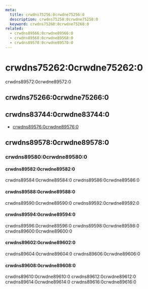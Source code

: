 ```yaml
---
meta:
  title: crwdns75256:0crwdne75256:0
  description: crwdns75258:0crwdne75258:0
  keyword: crwdns75260:0crwdne75260:0
related:
  - crwdns89566:0crwdne89566:0
  - crwdns89568:0crwdne89568:0
  - crwdns89570:0crwdne89570:0
---
```


# crwdns75262:0crwdne75262:0

crwdns89572:0crwdne89572:0

<entry-ad />

## crwdns75266:0crwdne75266:0

<usage name="v-color-picker" />

## crwdns83744:0crwdne83744:0

- [crwdns89576:0crwdne89576:0](crwdns89574:0crwdne89574:0)

## crwdns89578:0crwdne89578:0

### crwdns89580:0crwdne89580:0

#### crwdns89582:0crwdne89582:0

crwdns89584:0crwdne89584:0 crwdns89586:0crwdne89586:0

<example file="v-color-picker/prop-canvas" />

#### crwdns89588:0crwdne89588:0

crwdns89590:0crwdne89590:0 crwdns89592:0crwdne89592:0

<example file="v-color-picker/prop-elevation" />

#### crwdns89594:0crwdne89594:0

crwdns89596:0crwdne89596:0 crwdns89598:0crwdne89598:0 crwdns89600:0crwdne89600:0

<example file="v-color-picker/prop-inputs" />

#### crwdns89602:0crwdne89602:0

crwdns89604:0crwdne89604:0 crwdns89606:0crwdne89606:0

<example file="v-color-picker/prop-model" />

#### crwdns89608:0crwdne89608:0

crwdns89610:0crwdne89610:0 crwdns89612:0crwdne89612:0 crwdns89614:0crwdne89614:0 crwdns89616:0crwdne89616:0

<example file="v-color-picker/prop-swatches" />

<backmatter />
